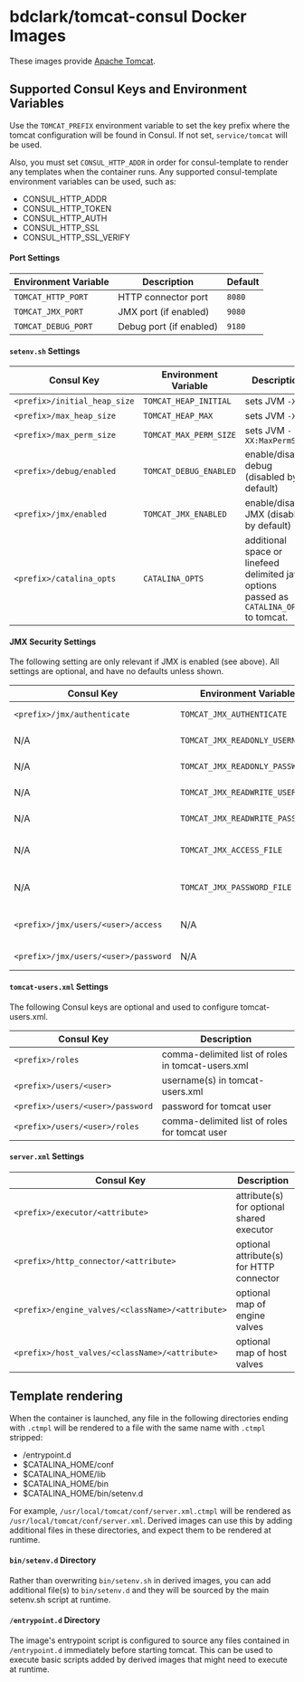# bdclark/tomcat-consul Docker Images

These images provide [Apache Tomcat][1].

## Supported Consul Keys and Environment Variables
Use the `TOMCAT_PREFIX` environment variable to set the key prefix where the
tomcat configuration will be found in Consul. If not set, `service/tomcat`
will be used.

Also, you must set `CONSUL_HTTP_ADDR` in order for consul-template to render
any templates when the container runs. Any supported consul-template environment
variables can be used, such as:

- CONSUL_HTTP_ADDR
- CONSUL_HTTP_TOKEN
- CONSUL_HTTP_AUTH
- CONSUL_HTTP_SSL
- CONSUL_HTTP_SSL_VERIFY

#### Port Settings

Environment Variable    | Description             | Default
------------------------|-------------------------|--------
`TOMCAT_HTTP_PORT`      | HTTP connector port     | `8080`
`TOMCAT_JMX_PORT`       | JMX port (if enabled)   | `9080`
`TOMCAT_DEBUG_PORT`     | Debug port (if enabled) | `9180`

#### `setenv.sh` Settings

Consul Key                    | Environment Variable  | Description
------------------------------|-----------------------|-----------------------
`<prefix>/initial_heap_size`  | `TOMCAT_HEAP_INITIAL`   | sets JVM `-Xms`
`<prefix>/max_heap_size`      | `TOMCAT_HEAP_MAX`       | sets JVM `-Xmx`
`<prefix>/max_perm_size`      | `TOMCAT_MAX_PERM_SIZE`  | sets JVM `-XX:MaxPermSize`
`<prefix>/debug/enabled`      | `TOMCAT_DEBUG_ENABLED`  | enable/disable debug (disabled by default)
`<prefix>/jmx/enabled`        | `TOMCAT_JMX_ENABLED`    | enable/disable JMX (disabled by default)
`<prefix>/catalina_opts`      | `CATALINA_OPTS`         | additional space or linefeed delimited java options passed as `CATALINA_OPTS` to tomcat.

#### JMX Security Settings
The following setting are only relevant if JMX is enabled (see above). All settings
are optional, and have no defaults unless shown.

Consul Key                           | Environment Variable            | Description
-------------------------------------|---------------------------------|----------------------------------
`<prefix>/jmx/authenticate`          | `TOMCAT_JMX_AUTHENTICATE`       | whether JMX auth is enabled (default: `true`)
N/A                                  | `TOMCAT_JMX_READONLY_USERNAME`  | username for a JMX readonly user
N/A                                  | `TOMCAT_JMX_READONLY_PASSWORD`  | password for a JMX readonly user
N/A                                  | `TOMCAT_JMX_READWRITE_USERNAME` | username for a JMX readwrite user
N/A                                  | `TOMCAT_JMX_READWRITE_PASSWORD` | password for a JMX readwrite user
N/A                                  | `TOMCAT_JMX_ACCESS_FILE`        | path to JMX access file (default: `conf/jmxremote.access`)
N/A                                  | `TOMCAT_JMX_PASSWORD_FILE`      | path to JMX password file (default: `conf/jmxremote.password`)
`<prefix>/jmx/users/<user>/access`   | N/A                             | `readonly` or `readwrite` access for given JMX user
`<prefix>/jmx/users/<user>/password` | N/A                             | password for given JMX user

#### `tomcat-users.xml` Settings
The following Consul keys are optional and used to configure tomcat-users.xml.

Consul Key                        | Description
----------------------------------|-----------------------------------------
`<prefix>/roles`                  | comma-delimited list of roles in tomcat-users.xml
`<prefix>/users/<user>`           | username(s) in tomcat-users.xml
`<prefix>/users/<user>/password`  | password for tomcat user
`<prefix>/users/<user>/roles`     | comma-delimited list of roles for tomcat user

#### `server.xml` Settings

Consul Key                                       | Description
-------------------------------------------------|----------------------------
`<prefix>/executor/<attribute>`                  | attribute(s) for optional shared executor
`<prefix>/http_connector/<attribute>`            | optional attribute(s) for HTTP connector
`<prefix>/engine_valves/<className>/<attribute>` | optional map of engine valves
`<prefix>/host_valves/<className>/<attribute>`   | optional map of host valves

## Template rendering
When the container is launched, any file in the following directories ending with
`.ctmpl` will be rendered to a file with the same name with `.ctmpl` stripped:

- /entrypoint.d
- $CATALINA_HOME/conf
- $CATALINA_HOME/lib
- $CATALINA_HOME/bin
- $CATALINA_HOME/bin/setenv.d

For example, `/usr/local/tomcat/conf/server.xml.ctmpl` will be rendered as
`/usr/local/tomcat/conf/server.xml`. Derived images can use this by adding additional
files in these directories, and expect them to be rendered at runtime.

#### `bin/setenv.d` Directory
Rather than overwriting `bin/setenv.sh` in derived images, you can add additional
file(s) to `bin/setenv.d` and they will be sourced by the main setenv.sh script
at runtime.

#### `/entrypoint.d` Directory
The image's entrypoint script is configured to source any files contained in `/entrypoint.d`
immediately before starting tomcat. This can be used to execute basic scripts
added by derived images that might need to execute at runtime.

[1]: http://tomcat.apache.org/

